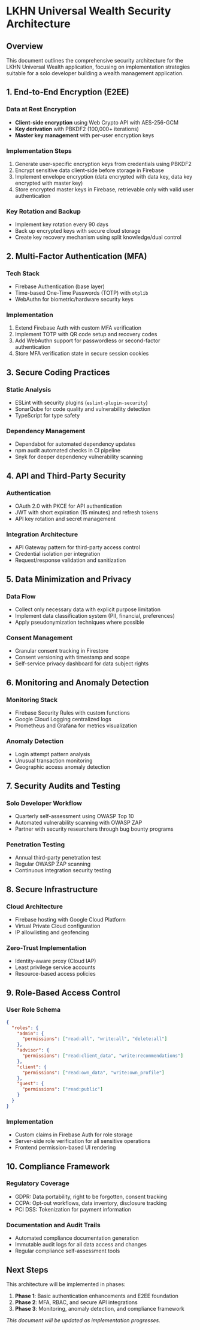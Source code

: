 # LKHN Universal Wealth Security Architecture

## Overview

This document outlines the comprehensive security architecture for the LKHN Universal Wealth application, focusing on implementation strategies suitable for a solo developer building a wealth management application.

## 1. End-to-End Encryption (E2EE)

### Data at Rest Encryption
- **Client-side encryption** using Web Crypto API with AES-256-GCM
- **Key derivation** with PBKDF2 (100,000+ iterations)
- **Master key management** with per-user encryption keys

### Implementation Steps
1. Generate user-specific encryption keys from credentials using PBKDF2
2. Encrypt sensitive data client-side before storage in Firebase
3. Implement envelope encryption (data encrypted with data key, data key encrypted with master key)
4. Store encrypted master keys in Firebase, retrievable only with valid user authentication

### Key Rotation and Backup
- Implement key rotation every 90 days
- Back up encrypted keys with secure cloud storage
- Create key recovery mechanism using split knowledge/dual control

## 2. Multi-Factor Authentication (MFA)

### Tech Stack
- Firebase Authentication (base layer)
- Time-based One-Time Passwords (TOTP) with `otplib`
- WebAuthn for biometric/hardware security keys

### Implementation
1. Extend Firebase Auth with custom MFA verification
2. Implement TOTP with QR code setup and recovery codes
3. Add WebAuthn support for passwordless or second-factor authentication
4. Store MFA verification state in secure session cookies

## 3. Secure Coding Practices

### Static Analysis
- ESLint with security plugins (`eslint-plugin-security`)
- SonarQube for code quality and vulnerability detection
- TypeScript for type safety

### Dependency Management
- Dependabot for automated dependency updates
- npm audit automated checks in CI pipeline
- Snyk for deeper dependency vulnerability scanning

## 4. API and Third-Party Security

### Authentication
- OAuth 2.0 with PKCE for API authentication
- JWT with short expiration (15 minutes) and refresh tokens
- API key rotation and secret management

### Integration Architecture
- API Gateway pattern for third-party access control
- Credential isolation per integration
- Request/response validation and sanitization

## 5. Data Minimization and Privacy

### Data Flow
- Collect only necessary data with explicit purpose limitation
- Implement data classification system (PII, financial, preferences)
- Apply pseudonymization techniques where possible

### Consent Management
- Granular consent tracking in Firestore
- Consent versioning with timestamp and scope
- Self-service privacy dashboard for data subject rights

## 6. Monitoring and Anomaly Detection

### Monitoring Stack
- Firebase Security Rules with custom functions
- Google Cloud Logging centralized logs
- Prometheus and Grafana for metrics visualization

### Anomaly Detection
- Login attempt pattern analysis
- Unusual transaction monitoring
- Geographic access anomaly detection

## 7. Security Audits and Testing

### Solo Developer Workflow
- Quarterly self-assessment using OWASP Top 10
- Automated vulnerability scanning with OWASP ZAP
- Partner with security researchers through bug bounty programs

### Penetration Testing
- Annual third-party penetration test
- Regular OWASP ZAP scanning
- Continuous integration security testing

## 8. Secure Infrastructure

### Cloud Architecture
- Firebase hosting with Google Cloud Platform
- Virtual Private Cloud configuration
- IP allowlisting and geofencing

### Zero-Trust Implementation
- Identity-aware proxy (Cloud IAP)
- Least privilege service accounts
- Resource-based access policies

## 9. Role-Based Access Control

### User Role Schema
```json
{
  "roles": {
    "admin": {
      "permissions": ["read:all", "write:all", "delete:all"]
    },
    "advisor": {
      "permissions": ["read:client_data", "write:recommendations"]
    },
    "client": {
      "permissions": ["read:own_data", "write:own_profile"]
    },
    "guest": {
      "permissions": ["read:public"]
    }
  }
}
```

### Implementation
- Custom claims in Firebase Auth for role storage
- Server-side role verification for all sensitive operations
- Frontend permission-based UI rendering

## 10. Compliance Framework

### Regulatory Coverage
- GDPR: Data portability, right to be forgotten, consent tracking
- CCPA: Opt-out workflows, data inventory, disclosure tracking
- PCI DSS: Tokenization for payment information

### Documentation and Audit Trails
- Automated compliance documentation generation
- Immutable audit logs for all data access and changes
- Regular compliance self-assessment tools

## Next Steps

This architecture will be implemented in phases:

1. **Phase 1**: Basic authentication enhancements and E2EE foundation
2. **Phase 2**: MFA, RBAC, and secure API integrations
3. **Phase 3**: Monitoring, anomaly detection, and compliance framework

*This document will be updated as implementation progresses.*